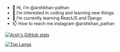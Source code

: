 - 👋 Hi, I’m @arshkhan-pathan
- 👀 I’m interested in coding and learning new things.
- 🌱 I’m currently learning ReactJS and Django
- 📫 How to reach me instagram @arshkhan_pathan



[![Arsh's GitHub stats](https://github-readme-stats.vercel.app/api?username=arshkhan-pathan&count_private=true&show_icons=true&theme=dracula)]()


[![Top Langs](https://github-readme-stats.vercel.app/api/top-langs/?username=arshkhan-pathan)]()
<!---
arshkhan-pathan/arshkhan-pathan is a ✨ special ✨ repository because its `README.md` (this file) appears on your GitHub profile.
You can click the Preview link to take a look at your changes.
--->
